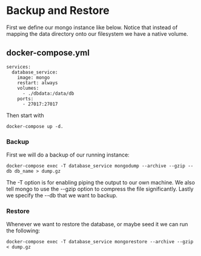 # Backup and Restore
First we define our mongo instance like below. Notice that instead of mapping the data directory onto our filesystem we have a native volume.

## docker-compose.yml
```
services:
  database_service:
    image: mongo
    restart: always
    volumes:
      - ./dbdata:/data/db
    ports:
      - 27017:27017
```
Then start with 
```
docker-compose up -d.
```

### Backup
First we will do a backup of our running instance:
```
docker-compose exec -T database_service mongodump --archive --gzip --db db_name > dump.gz
```
The -T option is for enabling piping the output to our own machine. 
We also tell mongo to use the --gzip option to compress the file significantly.
Lastly we specify the --db <database> that we want to backup.

### Restore
Whenever we want to restore the database, or maybe seed it we can run the following:
```
docker-compose exec -T database_service mongorestore --archive --gzip < dump.gz
```
